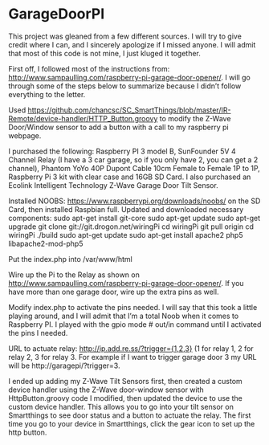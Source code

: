# GarageDoorPI


This project was gleaned from a few different sources. I will try to give credit where I can, and I sincerely apologize if I missed anyone. I will admit that most of this code is not mine, I just kluged it together.

First off, I followed most of the instructions from: http://www.sampaulling.com/raspberry-pi-garage-door-opener/. I will go through some of the steps below to summarize because I didn’t follow everything to the letter.

Used https://github.com/chancsc/SC_SmartThings/blob/master/IR-Remote/device-handler/HTTP_Button.groovy to modify the Z-Wave Door/Window sensor to add a button with a call to my raspberry pi webpage.

I purchased the following: Raspberry PI 3 model B, SunFounder 5V 4 Channel Relay (I have a 3 car garage, so if you only have 2, you can get a 2 channel), Phantom YoYo 40P Dupont Cable 10cm Female to Female 1P to 1P, Raspberry Pi 3 kit with clear case and 16GB SD Card. I also purchased an Ecolink Intelligent Technology Z-Wave Garage Door Tilt Sensor.

Installed NOOBS: https://www.raspberrypi.org/downloads/noobs/ on the SD Card, then installed Raspbian full. 
Updated and downloaded necessary components:
  sudo apt-get install git-core
  sudo apt-get update 
  sudo apt-get upgrade
  git clone git://git.drogon.net/wiringPi
  cd wiringPi 
  git pull origin
  cd wiringPi 
  ./build
	sudo apt-get update
  sudo apt-get install apache2 php5 libapache2-mod-php5

Put the index.php into /var/www/html

Wire up the Pi to the Relay as shown on http://www.sampaulling.com/raspberry-pi-garage-door-opener/. If you have more than one garage door, wire up the extra pins as well.

Modify index.php to activate the pins needed. I will say that this took a little playing around, and I will admit that I’m a total Noob when it comes to Raspberry PI. I played with the gpio mode # out/in command until I activated the pins I needed.

URL to actuate relay: http://ip.add.re.ss/?trigger={1,2,3} (1 for relay 1, 2 for relay 2, 3 for relay 3. For example if I want to trigger garage door 3 my URL will be http://garagepi/?trigger=3.

I ended up adding my Z-Wave Tilt Sensors first, then created a custom device handler using the Z-Wave door-window sensor with HttpButton.groovy code I modified, then updated the device to use the custom device handler. This allows you to go into your tilt sensor on Smartthings to see door status and a button to actuate the relay. The first time you go to your device in Smartthings, click the gear icon to set up the http button.

